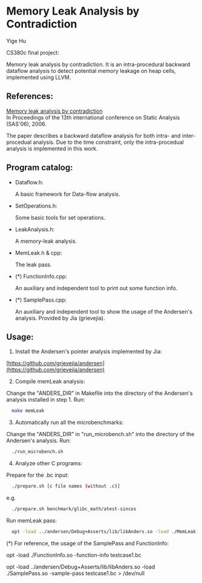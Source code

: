 Memory Leak Analysis by Contradiction
====

Yige Hu

CS380c final project:

Memory leak analysis by contradiction.
It is an intra-procedural backward dataflow analysis to detect potential memory leakage on heap cells, implemented using LLVM.


References:
----

[Memory leak analysis by contradiction](http://dl.acm.org/citation.cfm?id=2090908)  
In Proceedings of the 13th international conference on Static Analysis (SAS'06), 2006.

The paper describes a backward dataflow analysis for both intra- and inter-procedual analysis. Due to the time constraint, only the intra-procedual analysis is implemented in this work.


Program catalog:
----

- Dataflow.h:

  A basic framework for Data-flow analysis.

- SetOperations.h:

  Some basic tools for set operations.

- LeakAnalysis.h:

  A memory-leak analysis.

- MemLeak.h & cpp:

  The leak pass.

- (\*) FunctionInfo.cpp:

  An auxiliary and independent tool to print out some function info.

- (\*) SamplePass.cpp:

  An auxiliary and independent tool to show the usage of the Andersen's analysis. Provided by Jia (grievejia).


Usage:
----

1. Install the Andersen's pointer analysis implemented by Jia:

  [https://github.com/grievejia/andersen](https://github.com/grievejia/andersen)

2. Compile memLeak analysis:

  Change the "ANDERS\_DIR" in Makefile into the directory of the Andersen's analysis installed in step 1. Run:
```bash
  make memLeak
```
3. Automatically run all the microbenchmarks:

  Change the "ANDERS\_DIR" in "run_microbench.sh" into the directory of the Andersen's analysis. Run:
```bash
  ./run_microbench.sh
```

4. Analyze other C programs:

  Prepare for the .bc input:
```bash
  ./prepare.sh [c file names (without .c)]
```
  e.g.
```bash
  ./prepare.sh benchmark/glibc_math/atest-sincos
```
  Run memLeak pass:
```bash
  opt -load ../andersen/Debug+Asserts/lib/libAnders.so -load ./MemLeak.so -leak-pass atest-sincos.bc > /dev/null
```

  (\*)  For reference, the usage of the SamplePass and FunctionInfo:

  opt -load ./FunctionInfo.so -function-info testcase1.bc

  opt -load ../andersen/Debug+Asserts/lib/libAnders.so -load ./SamplePass.so -sample-pass testcase1.bc > /dev/null
